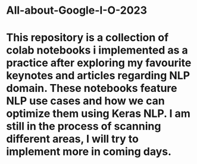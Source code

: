 # All-about-Google-I-O-2023
# This repository is a collection of colab notebooks i implemented as a practice after exploring my favourite keynotes and articles regarding NLP domain. These notebooks feature NLP use cases and how we can optimize them using Keras NLP. I am still in the process of scanning different areas, I will try to implement more in coming days.
